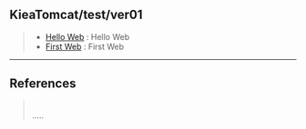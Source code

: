 ## KieaTomcat/test/ver01  

> - [Hello Web](https://github.com/grtlinux/KieaTomcat/new/master/test/ver01/Hello "Hello Web") : Hello Web  
> - [First Web](https://github.com/grtlinux/KieaTomcat/new/master/test/ver01/FirstWeb "First Web") : First Web  

----------

## References
> []("")  
.....
